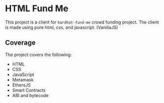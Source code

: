 # HTML Fund Me

This project is a client for `hardhat-fund-me` crowd funding project.
The client is made using pure html, css, and javascript. (VanillaJS)

## Coverage

The project covers the following:

- HTML
- CSS
- JavaScript
- Metamask
- EthersJS
- Smart Contracts
- ABI and bytecode
